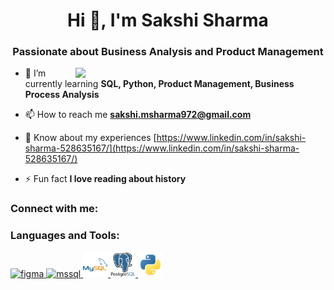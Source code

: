 <h1 align="center">Hi 👋, I'm Sakshi Sharma</h1>
<h3 align="center">Passionate about Business Analysis and Product Management</h3>
<img align="right" width="400" src=“https://cdn.dribbble.com/users/116207...”>

- 🌱 I’m currently learning **SQL, Python, Product Management, Business Process Analysis**

- 📫 How to reach me **sakshi.msharma972@gmail.com**

- 📄 Know about my experiences [https://www.linkedin.com/in/sakshi-sharma-528635167/](https://www.linkedin.com/in/sakshi-sharma-528635167/)

- ⚡ Fun fact **I love reading about history**

<h3 align="left">Connect with me:</h3>
<p align="left">
</p>

<h3 align="left">Languages and Tools:</h3>
<p align="left"> <a href="https://www.figma.com/" target="_blank" rel="noreferrer"> <img src="https://www.vectorlogo.zone/logos/figma/figma-icon.svg" alt="figma" width="40" height="40"/> </a> <a href="https://www.microsoft.com/en-us/sql-server" target="_blank" rel="noreferrer"> <img src="https://www.svgrepo.com/show/303229/microsoft-sql-server-logo.svg" alt="mssql" width="40" height="40"/> </a> <a href="https://www.mysql.com/" target="_blank" rel="noreferrer"> <img src="https://raw.githubusercontent.com/devicons/devicon/master/icons/mysql/mysql-original-wordmark.svg" alt="mysql" width="40" height="40"/> </a> <a href="https://www.postgresql.org" target="_blank" rel="noreferrer"> <img src="https://raw.githubusercontent.com/devicons/devicon/master/icons/postgresql/postgresql-original-wordmark.svg" alt="postgresql" width="40" height="40"/> </a> <a href="https://www.python.org" target="_blank" rel="noreferrer"> <img src="https://raw.githubusercontent.com/devicons/devicon/master/icons/python/python-original.svg" alt="python" width="40" height="40"/> </a> </p>
